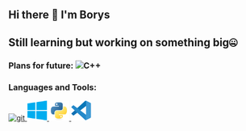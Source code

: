 ## Hi there 👋 I'm Borys
## <p align="left"> Still learning but working on something big🤐</p>
### <p align="left"> Plans for future: <img src="[https://user-images.githubusercontent.com/42747200/46140125-da084900-c26d-11e8-8ea7-c45ae6306309.png](https://github.com/devicons/devicon/blob/master/icons/cplusplus/cplusplus-original.svg)" alt="C++" width="40" height="40"/>
</p>
<h3 align="left">Languages and Tools:</h3>
<p align="left"> <a href="https://git-scm.com/" target="_blank"> <img src="https://www.vectorlogo.zone/logos/git-scm/git-scm-icon.svg" alt="git" width="40" height="40"/> </a> <a href="https://www.microsoft.com/en-us/windows" target="_blank"> <img src="https://github.com/devicons/devicon/blob/master/icons/windows8/windows8-original.svg" alt="windows" width="40" height="40"/> </a>  <a href="https://www.python.org" target="_blank"> <img src="https://raw.githubusercontent.com/devicons/devicon/master/icons/python/python-original.svg" alt="python" width="40" height="40"/> </a> <a href="https://code.visualstudio.com/"> <img src="https://github.com/devicons/devicon/blob/master/icons/vscode/vscode-original.svg" alt="VScode" width="40" height="40"</p>

